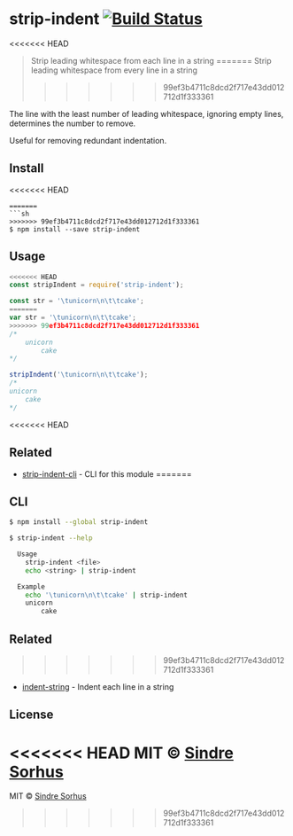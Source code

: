 # strip-indent [![Build Status](https://travis-ci.org/sindresorhus/strip-indent.svg?branch=master)](https://travis-ci.org/sindresorhus/strip-indent)

<<<<<<< HEAD
> Strip leading whitespace from each line in a string
=======
> Strip leading whitespace from every line in a string
>>>>>>> 99ef3b4711c8dcd2f717e43dd012712d1f333361

The line with the least number of leading whitespace, ignoring empty lines, determines the number to remove.

Useful for removing redundant indentation.


## Install

<<<<<<< HEAD
```
=======
```sh
>>>>>>> 99ef3b4711c8dcd2f717e43dd012712d1f333361
$ npm install --save strip-indent
```


## Usage

```js
<<<<<<< HEAD
const stripIndent = require('strip-indent');

const str = '\tunicorn\n\t\tcake';
=======
var str = '\tunicorn\n\t\tcake';
>>>>>>> 99ef3b4711c8dcd2f717e43dd012712d1f333361
/*
	unicorn
		cake
*/

stripIndent('\tunicorn\n\t\tcake');
/*
unicorn
	cake
*/
```


<<<<<<< HEAD
## Related

- [strip-indent-cli](https://github.com/sindresorhus/strip-indent-cli) - CLI for this module
=======
## CLI

```sh
$ npm install --global strip-indent
```

```sh
$ strip-indent --help

  Usage
    strip-indent <file>
    echo <string> | strip-indent

  Example
    echo '\tunicorn\n\t\tcake' | strip-indent
    unicorn
    	cake
```


## Related

>>>>>>> 99ef3b4711c8dcd2f717e43dd012712d1f333361
- [indent-string](https://github.com/sindresorhus/indent-string) - Indent each line in a string


## License

<<<<<<< HEAD
MIT © [Sindre Sorhus](https://sindresorhus.com)
=======
MIT © [Sindre Sorhus](http://sindresorhus.com)
>>>>>>> 99ef3b4711c8dcd2f717e43dd012712d1f333361
